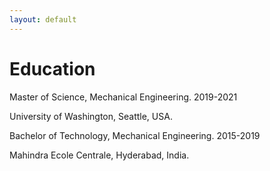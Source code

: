 ```yaml
---
layout: default
---
```

# Education 

Master of Science, Mechanical Engineering. 2019-2021

University of Washington, Seattle, USA. 


Bachelor of Technology, Mechanical Engineering. 2015-2019

Mahindra Ecole Centrale, Hyderabad, India. 


